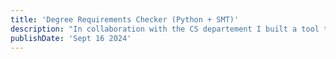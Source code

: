 ```yaml
---
title: 'Degree Requirements Checker (Python + SMT)'
description: "In collaboration with the CS departement I built a tool to check whether students satisfied the numerous requirements for a Brown CS major - something industry edtech software could not do. I developed this using the Z3 SMT solver. The tool is able to identify the combination of degree constraints that are violated as well as suggest possible courses satisfying requirements."
publishDate: 'Sept 16 2024'
---
```

